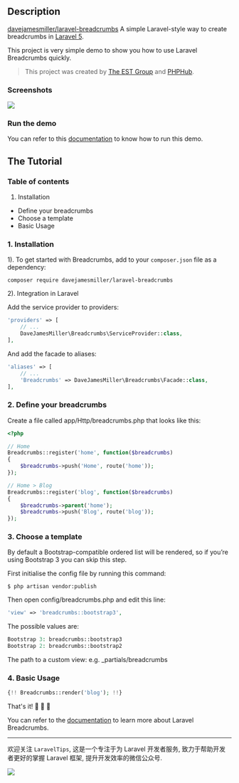 ## Description
[davejamesmiller/laravel-breadcrumbs](https://github.com/davejamesmiller/laravel-breadcrumbs) A simple Laravel-style way to create breadcrumbs in [Laravel 5](http://laravel.com/).

This project is very simple demo to show you how to use Laravel Breadcrumbs quickly.

> This project was created by [The EST Group](http://est-group.org/) and [PHPHub](https://phphub.org/).

### Screenshots

![](http://ww3.sinaimg.cn/large/76dc7f1bjw1f2825h2x6mj21kw0zbn05.jpg)

### Run the demo

You can refer to this [documentation](https://github.com/Aufree/laravel-packages-top100/blob/master/how-to-run-a-laravel-project.md) to know how to run this demo.

## The Tutorial

### Table of contents

1. Installation
* Define your breadcrumbs
* Choose a template
* Basic Usage

### 1. Installation

1). To get started with Breadcrumbs, add to your `composer.json` file as a dependency:

```shell
composer require davejamesmiller/laravel-breadcrumbs
```

2). Integration in Laravel

Add the service provider to providers:

```php
'providers' => [
    // ...
    DaveJamesMiller\Breadcrumbs\ServiceProvider::class,
],
```

And add the facade to aliases:

```php
'aliases' => [
    // ...
    'Breadcrumbs' => DaveJamesMiller\Breadcrumbs\Facade::class,
],
```

### 2. Define your breadcrumbs
Create a file called app/Http/breadcrumbs.php that looks like this:

```php
<?php

// Home
Breadcrumbs::register('home', function($breadcrumbs)
{
    $breadcrumbs->push('Home', route('home'));
});

// Home > Blog
Breadcrumbs::register('blog', function($breadcrumbs)
{
    $breadcrumbs->parent('home');
    $breadcrumbs->push('Blog', route('blog'));
});
```

### 3. Choose a template
By default a Bootstrap-compatible ordered list will be rendered, so if you’re using Bootstrap 3 you can skip this step.

First initialise the config file by running this command:

```shell
$ php artisan vendor:publish
```

Then open config/breadcrumbs.php and edit this line:

```php
'view' => 'breadcrumbs::bootstrap3',
```

The possible values are:

```php
Bootstrap 3: breadcrumbs::bootstrap3
Bootstrap 2: breadcrumbs::bootstrap2
```

The path to a custom view: e.g. _partials/breadcrumbs

### 4. Basic Usage

```php
{!! Breadcrumbs::render('blog'); !!}
```

That's it! :beers: :beers: :beers:

You can refer to the [documentation](http://laravel-breadcrumbs.davejamesmiller.com/en/latest/start.html) to learn more about Laravel Breadcrumbs.

---

欢迎关注 `LaravelTips`, 这是一个专注于为 Laravel 开发者服务, 致力于帮助开发者更好的掌握 Laravel 框架, 提升开发效率的微信公众号.

![](http://ww4.sinaimg.cn/large/76dc7f1bjw1f23moqj4qzj20by0bywfa.jpg)
